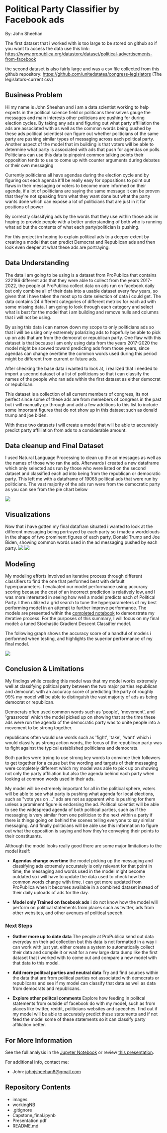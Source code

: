 # Political Party Classifier by Facebook ads
By: John Sheehan

The first dataset that i worked with is too large to be stored on github so if you want to access the data use this link: https://www.propublica.org/datastore/dataset/political-advertisements-from-facebook

the second dataset is also fairly large and was a csv file collected from this github repository: https://github.com/unitedstates/congress-legislators
(The legislators-current csv)
## Business Problem
Hi my name is John Sheehan and i am a data scientist working to help experts in the political science field or politicans themselves gauge the messages and main interests other politcians are pushing for during election cycles. By taking any ads and figuring out what party affiliation the ads are associated with as well as the common words being pushed by these ads political scientiest can figure out whether politicians of the same party are pushing similar types of messaging across each political party. Another aspect of the model that im building is that voters will be able to determine what party is associated with ads that push for agendas on polls. Politicians can use this data to pinpoint common talking points their opposition tends to use to come up with counter arguments during debates or their own messaging

Currently politicians all have agendas during the election cycle and by figuring out each agenda it'll be really easy for oppositions to point out flaws in their messaging or voters to become more informed on their agenda, if a lot of politicians are saying the same message it can be proven that they're not speaking from what they want done but what the party wants done which can expose a lot of politicians that are just in it for positions of power

By correctly classifying ads by the words that they use within those ads im hoping to provide people with a better understanding of both who is running what ad but the contents of what each party/politician is pushing.

For this project im hoping to explain political ads to a deeper extent by creating a model that can predict Democrat and Republican ads and then look even deeper at what these ads are portraying.

## Data Understanding
The data i am going to be using is a dataset from ProPublica that contains 222186 different ads that they were able to collect from the years 2017-2022, the people at ProPublica collect data on ads run on facebook daily but only combine all of their data into a usable dataset every few years, so given that i have taken the most up to date selection of data i could get. The data contains 24 different categories of different metrics for each ad with some missing data. I am going to look through each category and select what is best for the model that i am building and remove nulls and columns that i will not be using.

By using this data i can narrow down my scope to only politicians ads so that i will be using only extremely polarizing ads to hopefully be able to pick up on ads that are from the democrat or republican party. One flaw with this dataset is that because i am only using data from the years 2017-2020 the model might be scewed toward predicting ads from those years, since agendas can change overtime the common words used during this period might be different from current or future ads.

After checking the base data i wanted to look at, i realized that i needed to import a second dataset of a list of politicians so that i can classify the names of the people who ran ads within the first dataset as either democrat or republican.

This dataset is a collection of all current members of congress, its not perfect since some of these ads are from memebers of congress in the past but i will manually go through and add a few additions to this list to include some important figures that do not show up in this dataset such as donald trump and joe biden.

With these two datasets i will create a model that will be able to accurately predict party affilliation from ads to a considerable amount.

## Data cleanup and Final Dataset
I used Natural Language Processing to clean up the ad messages as well as the names of those who ran the ads. Afterwards i created a new dataframe which only selected ads run by those who were listed on the second dataset and classified each ad into being from the republican or democratic party. This left me with a dataframe of 19065 political ads that were run by politicians. The vast majority of the ads run were from the democratic party as you can see from the pie chart below

![](images/party_ad_distribution.png)
## Visualizations
Now that i have gotten my final datafram situated i wanted to look at the different messaging being portrayed by each party so i made a wordclouds in the shape of two prominent figures of each party, Donald Trump and Joe Biden, showing common words used in the ad messaging pushed by each party.
![](images/dem_cloud.png)
![](images/rep_cloud.png)

## Modeling 
My modeling efforts involved an iterative process through different classifiers to find the one that performed best with default hyperparameters. I evaluated our model performance using accuracy scoring because the cost of an incorrect prediction is relatively low, and I was more interested in seeing how well a model predicts each of Political Party. I then utilized a grid search to tune the hyperparameters of my best performing model in an attempt to further improve performance. The models are presented within the [completed notebook](Capstone_final.ipynb) to demonstrate my iterative process. For the purposes of this summary, I will focus on my final model: a tuned Stochastic Gradient Descent Classifier model.

The following graph shows the accuracy score of a handful of models i performed when testing, and highlights the superior performance of my final model.

![](images/mod_perf.png)

## Conclusion & Limitations

My findings while creating this model was that my model works extremely well at classifying political party between the two major parties republican and democrat. with an accuracy score of predicting the party of roughly 99% my model will be able to distinguish the vast majority of ads as being democrat or republican.

Democrats often used common words such as 'people', 'movement', and 'grassroots' which the model picked up on showing that at the time these ads were run the agenda of the democratic party was to unite people into a movement to be strong together.

republicans often would use words such as 'fight', 'take', 'want' which i would classify as strong action words, the focus of the republican party was to fight against the typical established politicians and democrats.

Both parties were trying to use strong key words to convince their followers to get together for a cause but the wording and targets of their messaging were completely different which my model was able to pick up on showing not only the party affiliation but also the agenda behind each party when looking at common words used in their ads.

My model will be extremely important for all in the political sphere, voters will be able to see what party is pushing what agenda for local elections, such as "vote yes on ..." ads are not as apparent who is pushing for them unless a prominent figure is endorsing the ad. Political scientist will be able to see the widespread agenda of both political parties, such as if the messaging is very similar from one politician to the next within a party if there is things going on behind the scenes telling everyone to say similar messaging. And finally politicians will be able use this information to figure out what the opposition is saying and how they're conveying their points to their constituants.

Although the model looks really good there are some major limitations to the model itself:

* __Agendas change overtime__ the model picking up the messaging and classifying ads extremely accurately is only relevant for that point in time, the messaging and words used in the model might become outdated so i will have to update the data used to check how the common words change with time. i can get more updated from ProPublica when it becomes available in a combined dataset instead of their daily uploads of ads for the day.

* __Model only Trained on facebook ads__ 
i do not know how the model will perform on political statements from places such as twitter, ads from other websites, and other avenues of political speech.

### Next Steps
* __Gather more up to date data__ 
The people at ProPublica send out data everyday on their ad collection but this data is not formatted in a way i can work with just yet, either create a system to automatically collect their data and compile it or wait for a new large data dump like the first dataset that i worked with to come out and compare a new model with that data to this model.

* __Add more politcal parties and neutral data__
Try and find sources within the data that are from political parties not associated with democrats or republicans and see if my model can classify that data as well as data from democrats and republicans.

* __Explore other politcal comments__
Explore how feeding in politcal statements from outside of facebook do with my model, such as from places like twitter, reddit, politicians websites and speeches. find out if my model will be able to accurately predict these statements and if not feed the model some of these statements so it can classify party affiliation better.

## For More Information

See the full analysis in the [Jupyter Notebook](Capstone_final.ipynb) or review [this presentation](final_bacefook_presentation.pdf).

For additional info, contact me:

- John:  johnjsheehan8@gmail.com  
 
## Repository Contents
- images
- workingNB
- .gitignore
- Capstone_final.ipynb
- Presentation.pdf
- README.md
